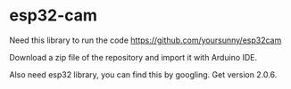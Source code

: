 # esp32-cam

Need this library to run the code https://github.com/yoursunny/esp32cam 

Download a zip file of the repository and import it with Arduino IDE.

Also need esp32 library, you can find this by googling. Get version 2.0.6.
